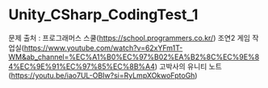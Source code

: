 # Unity_CSharp_CodingTest_1
문제 출처 : 프로그래머스 스쿨(https://school.programmers.co.kr/)
           조연2 게임 작업실(https://www.youtube.com/watch?v=62xYFm1T-WM&ab_channel=%EC%A1%B0%EC%97%B02%EA%B2%8C%EC%9E%84%EC%9E%91%EC%97%85%EC%8B%A4)
           고박사의 유니티 노트(https://youtu.be/iao7UL-OBIw?si=RyLmpXOkwoFptoGh)
